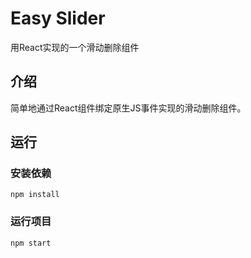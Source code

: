 # Easy Slider

用React实现的一个滑动删除组件


## 介绍

简单地通过React组件绑定原生JS事件实现的滑动删除组件。

## 运行

### 安装依赖
```
npm install
```

### 运行项目
```
npm start
```
